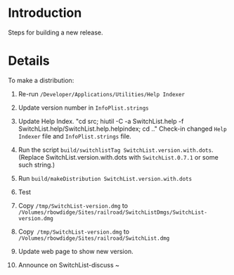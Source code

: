 # Introduction #

Steps for building a new release.

# Details #

To make a distribution:

1) Re-run `/Developer/Applications/Utilities/Help Indexer`

2) Update version number in `InfoPlist.strings`

3) Update Help Index.  "cd src; hiutil -C -a SwitchList.help -f SwitchList.help/SwitchList.help.helpindex; cd .." Check-in changed `Help Indexer` file and `InfoPlist.strings` file.

4) Run the script `build/switchlistTag SwitchList.version.with.dots`.  (Replace SwitchList.version.with.dots with `SwitchList.0.7.1` or some such string.)

5) Run `build/makeDistribution SwitchList.version.with.dots`

6) Test

7) Copy `/tmp/SwitchList-version.dmg` to `/Volumes/rbowdidge/Sites/railroad/SwitchListDmgs/SwitchList-version.dmg`

8) Copy` /tmp/SwitchList-version.dmg` to `/Volumes/rbowdidge/Sites/railroad/SwitchList.dmg`

9) Update web page to show new version.

10) Announce on SwitchList-discuss
~